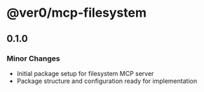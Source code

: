 # @ver0/mcp-filesystem

## 0.1.0

### Minor Changes

- Initial package setup for filesystem MCP server
- Package structure and configuration ready for implementation
